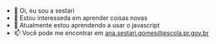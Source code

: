 - 👋 Oi, eu sou a sestari
- 👀 Estou interesseda em aprender coisas novas
- 🌱 Atualmente estou aprendendo a usar o javascript
- 📫 Você pode me encontrar em ana.sestari.gomes@escola.pr.gov.br

<!---
vulgosestanizinha/vulgosestanizinha is a ✨ special ✨ repository because its `README.md` (this file) appears on your GitHub profile.
You can click the Preview link to take a look at your changes.
--->
